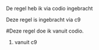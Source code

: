 De regel heb ik via codio ingebracht

Deze regel is ingebracht via c9

#Deze regel doe ik vanuit codio.

1. vanuit c9
